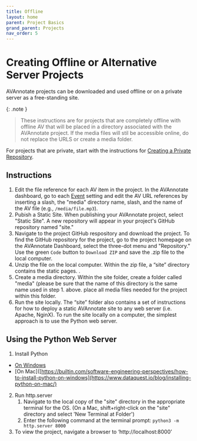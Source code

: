 ```yaml
---
title: Offline
layout: home
parent: Project Basics
grand_parent: Projects
nav_order: 5
---
```


# Creating Offline or Alternative Server Projects

AVAnnotate projects can be downloaded and used offline or on a private server as a free-standing site. 

{: .note }
> These instructions are for projects that are completely offline with offline AV that will be placed in a directory associated with the AVAnnotate project. If the media files will stil be accessible online, do not replace the URLS or create a media folder. 

For projects that are private, start with the instructions for [Creating a Private Repository](https://avannotate.github.io/documentation/pages/private).

## Instructions 

1. Edit the file reference for each AV item in the project. In the AVAnnotate dashboard, go to each [Event](https://avannotate.github.io/documentation/pages/events/) setting and edit the AV URL references by inserting a slash, the "media" directory name, slash, and the name of the AV file (e.g., `/media/file.mp3`).  
2. Pubish a Static Site. When publishing your AVAnnotate project, select "Static Site". A new repository will appear in your project's GitHub repository named "site." 
3. Navigate to the project GitHub respository and download the project. To find the GitHub repository for the project, go to the project homepage on the AVAnnotate Dashboard, select the three-dot menu and "Repository." Use the green `Code` button to `Download ZIP` and save the .zip file to the local computer.
4. Unzip the file on the local computer. Within the zip file, a “site” directory contains the static pages. .
5. Create a media directory. Within the site folder, create a folder called "media" (please be sure that the name of this directory is the same name used in step 1. above. place all media files needed for the project within this folder. 
6. Run the site locally. The “site” folder also contains a set of instructions for how to deploy a static AVAnnotate site to any web server (i.e. Apache, NginX). To run the site locally on a computer, the simplest approach is to use the Python web server.
   
## Using the Python Web Server
1. Install Python
- [On Windows](https://builtin.com/software-engineering-perspectives/how-to-install-python-on-windows)
- [On Mac]([https://builtin.com/software-engineering-perspectives/how-to-install-python-on-windows](https://www.dataquest.io/blog/installing-python-on-mac/)
2. Run http.server
      1. Navigate to the local copy of the "site" directory in the appropriate terminal for the OS. (On a Mac, shift+right-click on the "site" directory and select 'New Terminal at Folder')
      2. Enter the following command at the terminal prompt: `python3 -m http.server 8000`
3. To view the project, navigate a browser to ‘http://localhost:8000’


  
